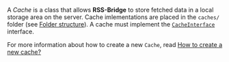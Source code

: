 A _Cache_ is a class that allows **RSS-Bridge** to store fetched data in a local storage area on the server. Cache imlementations are placed in the `caches/` folder (see [Folder structure](../04_For_Developers/03_Folder_structure.md)). A cache must implement the [`CacheInterface`](../07_Cache_API/02_CacheInterface.md) interface.

For more information about how to create a new `Cache`, read [How to create a new cache?](../07_Cache_API/01_How_to_create_a_new_cache.md)

